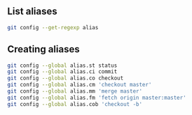 ## List aliases
```bash
git config --get-regexp alias
```
## Creating aliases
```bash
git config --global alias.st status
git config --global alias.ci commit
git config --global alias.co checkout
git config --global alias.cm 'checkout master'
git config --global alias.mm 'merge master'
git config --global alias.fm 'fetch origin master:master'
git config --global alias.cob 'checkout -b'
```
